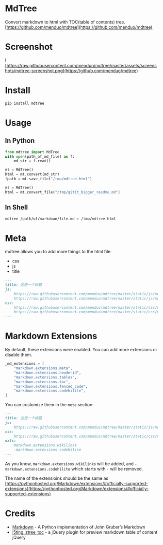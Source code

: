 # MdTree #


Convert markdown to html with TOC(table of contents) tree. [https://github.com/menduo/mdtree](https://github.com/menduo/mdtree)

# Screenshot

![https://raw.githubusercontent.com/menduo/mdtree/master/assets/screenshots/mdtree-screenshot.png](https://github.com/menduo/mdtree)

# Install

```bash
pip install mdtree
```

# Usage

## In Python
```python
from mdtree import MdTree
with open(path_of_md_file) as f:
    md_str = f.read()

mt = MdTree()
html = mt.convert(md_str)
fpath = mt.save_file("/tmp/mdtree.html")

mt = MdTree()
html = mt.convert_file("/tmp/gitit_bigger_readme.md")
```

## In Shell

```bash
mdtree /path/of/markdown/file.md > /tmp/mdtree.html
```

# Meta

mdtree allows you to add more things to the html file:

- css
- js
- title

```markdown
---
title: 这是一个标题
js:
    https://raw.githubusercontent.com/menduo/mdtree/master/static/js/mdtree.min.js
    https://raw.githubusercontent.com/menduo/mdtree/master/static/js/mdtree2.min.js
css:
    https://raw.githubusercontent.com/menduo/mdtree/master/static/css/mdtree.min.css
    https://raw.githubusercontent.com/menduo/mdtree/master/static/css/mdtree2.min.css
---
```

# Markdown Extensions

By default, these extensions were enabled. You can add more extensions or disable them.

```python
_md_extensions = [
    "markdown.extensions.meta",
    "markdown.extensions.headerid",
    "markdown.extensions.tables",
    "markdown.extensions.toc",
    "markdown.extensions.fenced_code",
    "markdown.extensions.codehilite",
]
```

You can customize them in the `meta` section:

```markdown
---
title: 这是一个标题
js:
    https://raw.githubusercontent.com/menduo/mdtree/master/static/js/mdtree.min.js
css:
    https://raw.githubusercontent.com/menduo/mdtree/master/static/css/mdtree.min.css
exts:
    markdown.extensions.wikilinks
    -markdown.extensions.codehilite
---
```

As you know, `markdown.extensions.wikilinks` will be added, and `-markdown.extensions.codehilite` which starts with `-` will be removed.

The name of the extensioins should be the same as [https://pythonhosted.org/Markdown/extensions/#officially-supported-extensions](https://pythonhosted.org/Markdown/extensions/#officially-supported-extensions)


# Credits
- [Markdown](https://github.com/waylan/Python-Markdown) - A Python implementation of John Gruber’s Markdown
- [i5ting_ztree_toc](https://github.com/i5ting/i5ting_ztree_toc) - a jQuery plugin for preview markdown table of content jQuery